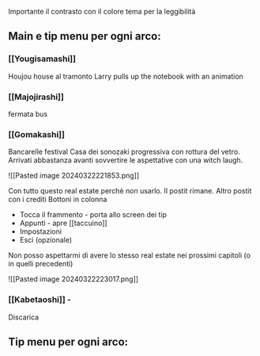 Importante il contrasto con il colore tema per la leggibilità

## Main e tip menu per ogni arco:
### [[Yougisamashi]]
Houjou house al tramonto
Larry pulls up the notebook with an animation
### [[Majojirashi]]
fermata bus
### [[Gomakashi]] 
Bancarelle festival
Casa dei sonozaki progressiva con rottura del vetro. Arrivati abbastanza avanti sovvertire le aspettative con una witch laugh.



![[Pasted image 20240322221853.png]]

Con tutto questo real estate perchè non usarlo.
Il postit rimane.
Altro postit con i crediti
Bottoni in colonna
- Tocca il frammento - porta allo screen dei tip
- Appunti - apre [[taccuino]]
- Impostazioni
- Esci (opzionale)


Non posso aspettarmi di avere lo stesso real estate nei prossimi capitoli (o in quelli precedenti)

![[Pasted image 20240322223017.png]]

### [[Kabetaoshi]] - 
Discarica




## Tip menu per ogni arco:
